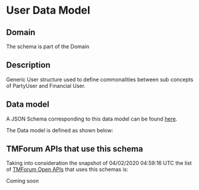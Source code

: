 # User Data Model

## Domain

The  schema is part of the  Domain

## Description

Generic User structure used to define commonalities between sub concepts of PartyUser and Financial User.

## Data model

A JSON Schema corresponding to this data model can be found
[here](https://github.com/tmforum-rand/schemas/blob/candidates/Common/User.schema.json).

The Data model is defined as shown below:





## TMForum APIs that use this schema

Taking into consideration the snapshot of 04/02/2020 04:59:16 UTC the list of [TMForum Open APIs](https://www.tmforum.org/open-apis/) that uses this schemas is:

Coming soon